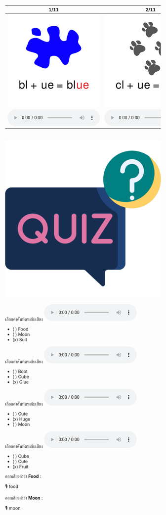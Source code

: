 <div class="carrousel">


|1/11|2/11|3/11|4/11|5/11|6/11|7/11|8/11|9/11|10/11|11/11|
| :----: | :----: | :----: | :----: | :----: | :----: | :----: | :----: | :----: | :----: | :----: |
|![](/media/img/ULongvowel__blue.svg)|![](/media/img/ULongvowel__clue.svg)|![](/media/img/ULongvowel__glue.svg)|![](/media/img/ULongvowel__fruit.svg)|![](/media/img/ULongvowel__suit.svg)|![](/media/img/ULongvowel__cube.svg)|![](/media/img/ULongvowel__huge.svg)|![](/media/img/ULongvowel__cute.svg)|![](/media/img/ULongvowel__boot.svg)|![](/media/img/ULongvowel__food.svg)|![](/media/img/ULongvowel__moon.svg)|
|![](/media/audio/blue.mp3)|![](/media/audio/clue.mp3)|![](/media/audio/glue.mp3)|![](/media/audio/fruit.mp3)|![](/media/audio/suit.mp3)|![](/media/audio/cube.mp3)|![](/media/audio/huge.mp3)|![](/media/audio/cute.mp3)|![](/media/audio/boot.mp3)|![](/media/audio/food.mp3)|![](/media/audio/moon.mp3)|

</div>



# ![icon](/media/icons/quiz.svg) 


เลือกคำศัพท์ตรงกับเสียง ![](/media/audio/suit.mp3) 
 - ( ) Food
 - ( ) Moon
 - (x) Suit


เลือกคำศัพท์ตรงกับเสียง ![](/media/audio/glue.mp3) 
 - ( ) Boot
 - ( ) Cube
 - (x) Glue


เลือกคำศัพท์ตรงกับเสียง ![](/media/audio/huge.mp3) 
 - ( ) Cute
 - (x) Huge
 - ( ) Moon


เลือกคำศัพท์ตรงกับเสียง ![](/media/audio/fruit.mp3) 
 - ( ) Cube
 - ( ) Cute
 - (x) Fruit

ออกเสียงคำว่า **Food** :

🎙️ food

ออกเสียงคำว่า **Moon** :

🎙️ moon

